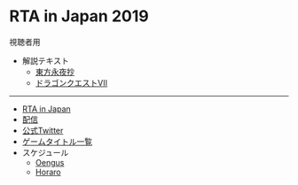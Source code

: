 # RTA in Japan 2019

視聴者用

- 解説テキスト
  - [東方永夜抄](./TH08.md)
  - [ドラゴンクエストVII](./DQ7.md)

----

- [RTA in Japan](https://rtain.jp/)
- [配信](https://www.twitch.tv/rtainjapan)
- [公式Twitter](https://twitter.com/rtainjapan)
- [ゲームタイトル一覧](https://rtain.jp/game-title/rta-in-japan-2019-gamelist/)
- スケジュール
  - [Oengus](https://oengus.io/marathon/rtaij2019/schedule)
  - [Horaro](https://horaro.org/rtaij/rtaij2019)
